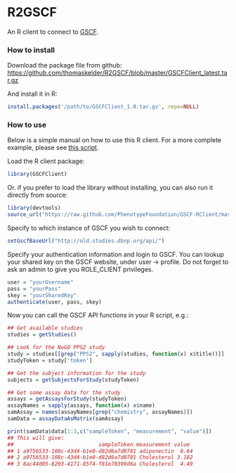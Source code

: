 R2GSCF
======

An R client to connect to [GSCF](https://github.com/PhenotypeFoundation/GSCF).

### How to install ##
Download the package file from github:
https://github.com/thomaskelder/R2GSCF/blob/master/GSCFClient_latest.tar.gz

And install it in R:

```R
install.packages('/path/to/GSCFClient_1.0.tar.gz', repo=NULL)
```

### How to use ###
Below is a simple manual on how to use this R client. For a more complete example, please see [this script](example.R).

Load the R client package:

```R
library(GSCFClient)
```

Or. if you prefer to load the library without installing, you can also run it directly from source:

```R
library(devtools)
source_url("https://raw.github.com/PhenotypeFoundation/GSCF-RClient/master/dbnp.functions.R")
```

Specify to which instance of GSCF you wish to connect:

```R
setGscfBaseUrl("http://old.studies.dbnp.org/api/")
```

Specify your authentication information and login to GSCF. You can lookup your shared key on the GSCF website, under user -> profile. Do not forget to ask an admin to give you ROLE_CLIENT privileges.

```R
user = "yourUsername"
pass = "yourPass"
skey = "yourSharedKey"
authenticate(user, pass, skey)
```

Now you can call the GSCF API functions in your R script, e.g.:

```R
## Get available studies
studies = getStudies()

## Look for the NuGO PPS2 study
study = studies[[grep("PPS2", sapply(studies, function(x) x$title))]]
studyToken = study['token']

## Get the subject information for the study
subjects = getSubjectsForStudy(studyToken)

## Get some assay data for the study
assays = getAssaysForStudy(studyToken)
assayNames = sapply(assays, function(x) x$name)
samAssay = names(assayNames[grep("chemistry", assayNames)])
samData = assayDataAsMatrix(samAssay)

print(samData$data[1:3,c("sampleToken", "measurement", "value")])
## This will give:
##                           sampleToken measurement value
## 1 a9756533-108c-43d4-b1e0-d82d6a7d0781 adiponectin  8.64
## 2 a9756533-108c-43d4-b1e0-d82d6a7d0781 Cholesterol 3.182
## 3 8ac44d05-8203-4171-85f4-f81e78399d6a Cholesterol  4.49
```
